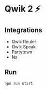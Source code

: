 # Qwik 2 ⚡️

## Integrations

-   Qwik Router
-   Qwik Speak
-   Partytown
-   Nx

## Run

```
npm run start
```
